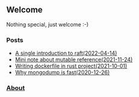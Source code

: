 ## Welcome

Nothing special, just welcome :-)

### Posts
- [A single introduction to raft(2022-04-14)](a_single_introduction_to_raft.md)
- [Mini note about mutable reference(2021-11-24)](mini_note_about_mutable_reference.md)
- [Writing dockerfile in rust project(2021-10-01)](writing_dockerfile_in_rust_project.md)
- [Why mongodump is fast(2020-12-26)](why_mongodump_is_fast.md)

### [About](about.md)
